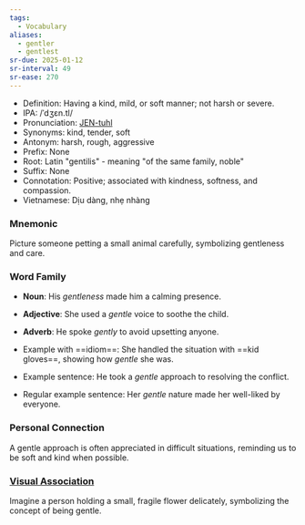 ```yaml
---
tags:
  - Vocabulary
aliases:
  - gentler
  - gentlest
sr-due: 2025-01-12
sr-interval: 49
sr-ease: 270
---
```


- Definition: Having a kind, mild, or soft manner; not harsh or severe.
- IPA: /ˈdʒɛn.tl/
- Pronunciation: [JEN-tuhl](https://www.google.com/search?q=how+to+pronounce+gentle)
- Synonyms: kind, tender, soft
- Antonym: harsh, rough, aggressive
- Prefix: None
- Root: Latin "gentilis" - meaning "of the same family, noble"
- Suffix: None
- Connotation: Positive; associated with kindness, softness, and compassion.
- Vietnamese: Dịu dàng, nhẹ nhàng

### Mnemonic

Picture someone petting a small animal carefully, symbolizing gentleness and care.

### Word Family

- **Noun**: His *gentleness* made him a calming presence.
- **Adjective**: She used a *gentle* voice to soothe the child.
- **Adverb**: He spoke *gently* to avoid upsetting anyone.

- Example with ==idiom==: She handled the situation with ==kid gloves==, showing how *gentle* she was.
- Example sentence: He took a *gentle* approach to resolving the conflict.
- Regular example sentence: Her *gentle* nature made her well-liked by everyone.

### Personal Connection

A gentle approach is often appreciated in difficult situations, reminding us to be soft and kind when possible.

### [Visual Association](https://www.google.com/search?tbm=isch&q=gentle)

Imagine a person holding a small, fragile flower delicately, symbolizing the concept of being gentle.
